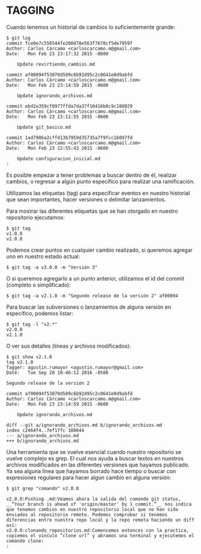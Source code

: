 # TAGGING

Cuando tenemos un historial de cambios lo suficientemente grande:

```
$ git log
commit fce0e7c556544fe200d78e563f7678cf5de7959f
Author: Carlos Cárcamo <carloscarcamo.m@gmail.com>
Date:   Mon Feb 23 23:17:32 2015 -0600

    Update revirtiendo_cambios.md

commit af00094f53070d509c6b92d95c2c0641e0d9abfd
Author: Carlos Cárcamo <carloscarcamo.m@gmail.com>
Date:   Mon Feb 23 23:14:59 2015 -0600

    Update ignorando_archivos.md

commit ebd2e359cf8977ffda7da37f10416b0c9c180029
Author: Carlos Cárcamo <carloscarcamo.m@gmail.com>
Date:   Mon Feb 23 23:11:55 2015 -0600

    Update git_basico.md

commit 1ad7986a2cffd13b7959d35735a7f9fcc16097fd
Author: Carlos Cárcamo <carloscarcamo.m@gmail.com>
Date:   Mon Feb 23 22:55:43 2015 -0600

    Update configuracion_inicial.md
:
```

Es posible empezar a tener problemas a buscar dentro de él, realizar cambios, o regresar a algún punto específico para realizar una ramificación.

Utilizamos las etiquetas (tag) para especificar eventos en nuestro historial que sean importantes, hacer versiones o delimitar lanzamientos.

Para mostrar las diferentes etiquetas que se han otorgado en nuestro repositorio ejecutamos:

```
$ git tag
v1.0.0
v2.0.0
```

Podemos crear puntos en cualquier cambio realizado, si queremos agregar uno en nuestro estado actual:

```
$ git tag -a v3.0.0 -m "Versión 3"
```

O si queremos agregarlo a un punto anterior, utilizamos el id del commit (completo o simplificado):

```
$ git tag -a v2.1.0 -m "Segundo release de la versión 2" af00094
```

Para buscar las subversiones o lanzamientos de alguna versión en específico, podemos listar:

```
$ git tag -l "v2.*"
v2.0.0
v2.1.0
```

O ver sus detalles (líneas y archivos modificados):

```
$ git show v2.1.0
tag v2.1.0
Tagger: agustin.rumayor <agustin.rumayor@gmail.com>
Date:   Tue Sep 20 10:46:12 2016 -0500

Segundo release de la versión 2

commit af00094f53070d509c6b92d95c2c0641e0d9abfd
Author: Carlos Cárcamo <carloscarcamo.m@gmail.com>
Date:   Mon Feb 23 23:14:59 2015 -0600

    Update ignorando_archivos.md

diff --git a/ignorando_archivos.md b/ignorando_archivos.md
index c2464f4..7ef17fc 100644
--- a/ignorando_archivos.md
+++ b/ignorando_archivos.md
```

Una herramienta que se vuelve esencial cuando nuestro repositorio se vuelve complejo es grep. El cual nos ayuda a buscar textos en nuestros archivos modificados en las diferentes versiones que hayamos publicado.
Ya sea alguna línea que hayamos borrado hace tiempo o buscar con expresiones regulares para hacer algún cambio en alguna versión:

```
$ git grep "comando" v2.0.0

v2.0.0:Pushing .md:Veamos ahora la salida del comando git status, __“Your branch is ahead of 'origin/master' by 1 commit.”__ nos indica que tenemos cambios en nuestro repositorio local que no han sido enviados al repositorio remoto. Podemos comprobar si tenemos diferencias entre nuestra repo local y la repo remota haciendo un diff así:
v2.0.0:clonando_repositorios.md:Comencemos entonces con la practica, copiemos el vinculo “clone url” y abramos una terminal y ejecutemos el comando clone:
:
```

